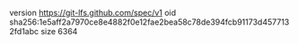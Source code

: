 version https://git-lfs.github.com/spec/v1
oid sha256:1e5aff2a7970ce8e4882f0e12fae2bea58c78de394fcb91173d4577132fd1abc
size 6364
